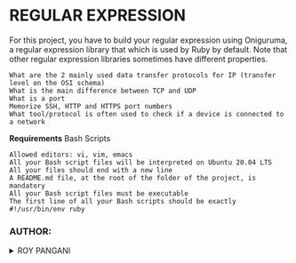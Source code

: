 
# REGULAR EXPRESSION

For this project, you have to build your regular expression using Oniguruma, a regular expression library that which is used by Ruby by default. Note that other regular expression libraries sometimes have different properties.

    What are the 2 mainly used data transfer protocols for IP (transfer level on the OSI schema)
    What is the main difference between TCP and UDP
    What is a port
    Memorize SSH, HTTP and HTTPS port numbers
    What tool/protocol is often used to check if a device is connected to a network

<strong>Requirements</strong>
Bash Scripts

    Allowed editors: vi, vim, emacs
    All your Bash script files will be interpreted on Ubuntu 20.04 LTS
    All your files should end with a new line
    A README.md file, at the root of the folder of the project, is mandatory
    All your Bash script files must be executable
    The first line of all your Bash scripts should be exactly #!/usr/bin/env ruby

### AUTHOR:
<details>
    <summary>ROY PANGANI</summary>
    <ul>
        <li>
            <a href="https://github.com/Pangani">Github</a>
        </li>
        <li>
            <a href="roypangani@gmail.com">Email Address</a>
        </li>
    </ul>
</details>
